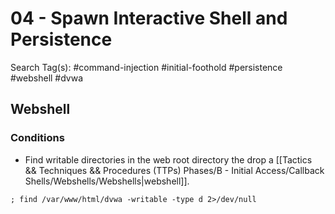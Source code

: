 # 04 - Spawn Interactive Shell and Persistence

Search Tag(s): #command-injection #initial-foothold #persistence #webshell #dvwa

## Webshell

### Conditions

- Find writable directories in the web root directory the drop a [[Tactics && Techniques && Procedures (TTPs) Phases/B - Initial Access/Callback Shells/Webshells/Webshells|webshell]].

`; find /var/www/html/dvwa -writable -type d 2>/dev/null`